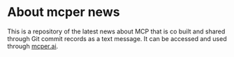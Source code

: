 # About mcper news
This is a repository of the latest news about MCP that is co built and shared through Git commit records as a text message. It can be accessed and used through [mcper.ai](http://mcper.ai).
